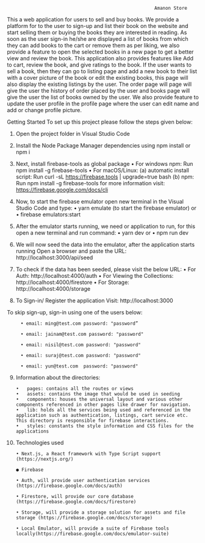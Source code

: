                                                           Amanon Store
This a web application for users to sell and buy books. We provide a platform for to the user to sign-up and list their book on the website and start selling them or buying the books they are interested in reading. 
As soon as the user sign-in he/she are displayed a list of books from which they can add books to the cart or remove them as per liking, we also provide a feature to open the selected books in a new page to get a better view and review the book. This application also provides features like Add to cart, review the book, and give ratings to the book. If the user wants to sell a book, then they can go to listing page and add a new book to their list with a cover picture of the book or edit the existing books, this page will also display the existing listings by the user. The order page will page will give the user the history of order placed by the user and books page will give the user the list of books owned by the user. We also provide feature to update the user profile in the profile page where the user can edit name and add or change profile picture.

Getting Started
To set up this project please follow the steps given below:

1)	Open the project folder in Visual Studio Code 

2)	Install the Node Package Manager dependencies using npm install or npm i

3)	Next, install firebase-tools as global package 
         •	For windows npm: Run npm install -g firebase-tools
         •	For macOS/Linux: 
            (a)	automatic install script: Run curl -sL https://firebase.tools | upgrade=true bash
            (b)	npm: Run npm install -g firebase-tools
            for more information visit: https://firebase.google.com/docs/cli 

4)	Now, to start the firebase emulator open new terminal in the Visual Studio Code and type:
         •    yarn emulate (to start the firebase emulator) or
         •	firebase emulators:start

5)	After the emulator starts running, we need or application to run, for this open a new terminal and run command: 
         •	yarn dev or
         •	npm run dev

6)	We will now seed the data into the emulator, after the application starts running 
    Open a browser and paste the URL: http://localhost:3000/api/seed 

7)	To check if the data has been seeded, please visit the below URL:
         •	For Auth: http://localhost:4000/auth
         •	For Viewing the Collections: http://localhost:4000/firestore 
         •	For Storage: http://localhost:4000/storage 

8)	To Sign-in/ Register the application Visit: http://localhost:3000 

To skip sign-up, sign-in using one of the users below:

         • email: ming@test.com password: "password” 

         • email: jainam@test.com password: "password"

         • email: nisil@test.com password: "password" 

         • email: suraj@test.com password: "password" 
         
         • email: yun@test.com  password: "password" 

9)	Information about the directories:

        •	pages: contains all the routes or views 
        •	assets: contains the image that would be used in seeding 
        •	components: houses the universal layout and various other components referenced in other pages like drawer for navigation.
        •	lib: holds all the services being used and referenced in the application such as authentication, listings, cart service etc. This directory is responsible for firebase interactions.
        •	styles: constants the style information and CSS files for the applications

10) Technologies used

        • Next.js, a React framework with Type Script support (https://nextjs.org/)

        ● Firebase 

        • Auth, will provide user authentication services (https://firebase.google.com/docs/auth)

        • Firestore, will provide our core database (https://firebase.google.com/docs/firestore)

        • Storage, will provide a storage solution for assets and file storage (https://firebase.google.com/docs/storage)

        • Local Emulator, will provide a suite of Firebase tools locally(https://firebase.google.com/docs/emulator-suite)
